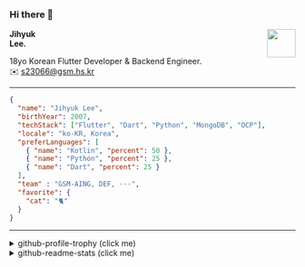 ### Hi there 👋
<img src="https://github.githubassets.com/images/mona-loading-default.gif" width="50px" align="right">
</a>

**Jihyuk\
Lee.**

18yo Korean Flutter Developer & Backend Engineer.\
✉️ <s23066@gsm.hs.kr>

---

```json
{
  "name": "Jihyuk Lee",
  "birthYear": 2007,
  "techStack": ["Flutter", "Dart", "Python", "MongoDB", "OCP"],
  "locale": "ko-KR, Korea",
  "preferLanguages": [
    { "name": "Kotlin", "percent": 50 },
    { "name": "Python", "percent": 25 },
    { "name": "Dart", "percent": 25 }
  ],
  "team" : "GSM-AING, DEF, ···",
  "favorite": {
    "cat": "🐈"
  }
}
```
---
<details>
  <summary>github-profile-trophy (click me)</summary>
  
![](https://github-profile-trophy.vercel.app/?username=withJihyuk&row=1&column=8&theme=nord)
  
</details>
<details>
  <summary>github-readme-stats (click me)</summary>
  
<!--START_SECTION:waka-->
![Code Time](http://img.shields.io/badge/Code%20Time-632%20hrs%203%20mins-blue)

![Lines of code](https://img.shields.io/badge/%EC%A0%80%EB%8A%94%20%EC%97%AC%ED%83%9C%EA%B9%8C%EC%A7%80%20-493.0%20thousand%20%EC%A4%84%EC%9D%98%20%EC%BD%94%EB%93%9C%EB%A5%BC%20%EC%9E%91%EC%84%B1%ED%96%88%EC%96%B4%EC%9A%94.-blue)

**저는 아침형 인간이에요. 🐤** 

```text
🌞 아침                     425 commits         █████░░░░░░░░░░░░░░░░░░░░   18.58 % 
🌆 낮　                     822 commits         █████████░░░░░░░░░░░░░░░░   35.93 % 
🌃 저녁                     790 commits         █████████░░░░░░░░░░░░░░░░   34.53 % 
🌙 밤　                     251 commits         ███░░░░░░░░░░░░░░░░░░░░░░   10.97 % 
```


📊 **저는 이번주를 이렇게 시간을 보냈어요.** 

```text
🕑︎ Timezone: Asia/Seoul

💬 프로그래밍 언어들: 
Kotlin                   4 hrs 27 mins       ███████████░░░░░░░░░░░░░░   42.18 % 
Dart                     3 hrs 25 mins       ████████░░░░░░░░░░░░░░░░░   32.34 % 
MDX                      1 hr 1 min          ██░░░░░░░░░░░░░░░░░░░░░░░   09.74 % 
YAML                     53 mins             ██░░░░░░░░░░░░░░░░░░░░░░░   08.48 % 
HTML                     22 mins             █░░░░░░░░░░░░░░░░░░░░░░░░   03.52 % 

🔥 에디터들: 
VS Code                  5 hrs 27 mins       █████████████░░░░░░░░░░░░   51.57 % 
IntelliJ IDEA            5 hrs 7 mins        ████████████░░░░░░░░░░░░░   48.43 % 

💻 운영 체제들: 
Mac                      10 hrs 34 mins      █████████████████████████   100.00 % 
```


 Last Updated on 08/01/2025 18:48:22 UTC
<!--END_SECTION:waka-->

</details>

</div>

